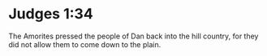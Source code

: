 # Judges 1:34

The Amorites pressed the people of Dan back into the hill country, for they did not allow them to come down to the plain.
